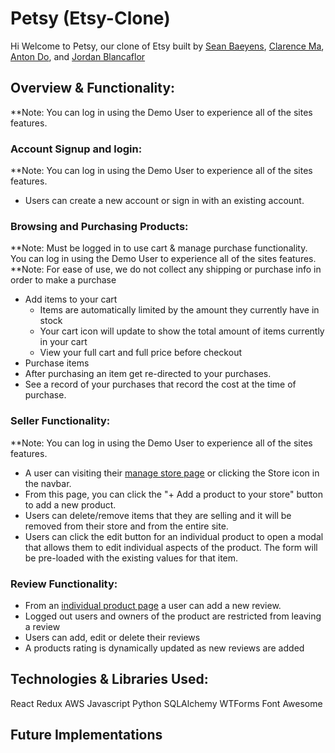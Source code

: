 # Petsy (Etsy-Clone)

Hi Welcome to Petsy, our clone of Etsy built by [Sean Baeyens](https://www.linkedin.com/in/sean-baeyens/), [Clarence Ma](https://github.com/clarencema3), [Anton Do](https://www.linkedin.com/in/anton-do/), and [Jordan Blancaflor](https://www.linkedin.com/in/jordan-blancaflor-a4577584/)

## Overview & Functionality:
**Note: You can log in using the Demo User to experience all of the sites features.

### Account Signup and login:
**Note: You can log in using the Demo User to experience all of the sites features.
- Users can create a new account or sign in with an existing account.

### Browsing and Purchasing Products:
**Note: Must be logged in to use cart & manage purchase functionality. You can log in using the Demo User to experience all of the sites features.
**Note: For ease of use, we do not collect any shipping or purchase info in order to make a purchase
- Add items to your cart
  - Items are automatically limited by the amount they currently have in stock
  - Your cart icon will update to show the total amount of items currently in your cart
  - View your full cart and full price before checkout
 - Purchase items
  - After purchasing an item get re-directed to your purchases.
  - See a record of your purchases that record the cost at the time of purchase.

### Seller Functionality:
**Note: You can log in using the Demo User to experience all of the sites features.
- A user can visiting their [manage store page](http://localhost:3000/products/current) or clicking the Store icon in the navbar.
- From this page, you can click the "+ Add a product to your store" button to add a new product.
- Users can delete/remove items that they are selling and it will be removed from their store and from the entire site.
- Users can click the edit button for an individual product to open a modal that allows them to edit individual aspects of the product. The form will be pre-loaded with the existing values for that item.

### Review Functionality:
- From an [individual product page](http://localhost:3000/products/1) a user can add a new review.
- Logged out users and owners of the product are restricted from leaving a review
- Users can add, edit or delete their reviews
- A products rating is dynamically updated as new reviews are added


## Technologies & Libraries Used:

React
Redux
AWS
Javascript
Python
SQLAlchemy
WTForms
Font Awesome


## Future Implementations

